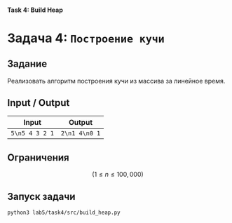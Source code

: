 
#### Task 4: Build Heap


# Задача 4: `Построение кучи`

## Задание

Реализовать алгоритм построения кучи из массива за линейное время.

## Input / Output

| Input           | Output        |
| --------------- |---------------|
| `5\n5 4 3 2 1`  | `2\n1 4\n0 1` |

## Ограничения

$$
( 1 \leq n \leq 100,000 )
$$

## Запуск задачи

```bash
python3 lab5/task4/src/build_heap.py

